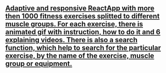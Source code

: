 ## [Adaptive and responsive ReactApp with more then 1000 fitness exercises splitted to different muscle groups. For each exercise, there is animated gif with instruction, how to do it and 6 explaining videos. There is also a search function, which help to search for the particular exercise, by the name of the exercise, muscle group or equipment.](https://aleksandrenin163.github.io/FitnessApp/)
